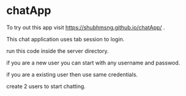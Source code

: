 # chatApp

To try out this app visit https://shubhmsng.github.io/chatApp/ .

This chat application uses tab session to login.

run this code inside the server directory.

if you are a new user you can start with any username and passwod.

if you are a existing user then use same credentials.

create 2 users to start chatting.
